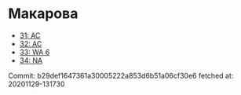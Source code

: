 # Макарова
- [31: AC](31.md)
- [32: AC](32.md)
- [33: WA 6](33.md)
- [34: NA](34.md)

Commit: b29def1647361a30005222a853d6b51a06cf30e6
 fetched at: 20201129-131730
